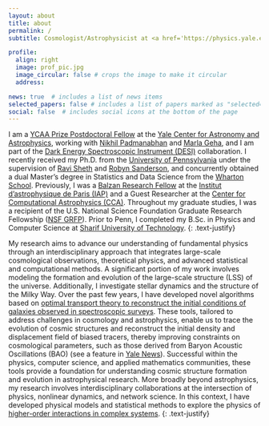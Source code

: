 ```yaml
---
layout: about
title: about
permalink: /
subtitle: Cosmologist/Astrophysicist at <a href='https://physics.yale.edu/people/farnik-nikakhtar'>Yale University</a> 

profile:
  align: right
  image: prof_pic.jpg
  image_circular: false # crops the image to make it circular
  address: 

news: true  # includes a list of news items
selected_papers: false # includes a list of papers marked as "selected={true}"
social: false  # includes social icons at the bottom of the page
---
```


I am a <a href='https://physics.yale.edu/opportunities/ycaa-prize-fellowship/'>YCAA Prize Postdoctoral Fellow</a> at the <a href='https://ycaa.yale.edu/'>Yale Center for Astronomy and Astrophysics</a>, working with <a href='https://physics.yale.edu/people/nikhil-padmanabhan'>Nikhil Padmanabhan</a> and <a href='http://www.astro.yale.edu/mgeha/'>Marla Geha</a>, and I am part of the <a href='https://www.desi.lbl.gov/'>Dark Energy Spectroscopic Instrument (DESI)</a> collaboration. I recently received my Ph.D. from the <a href='https://www.physics.upenn.edu/'>University of Pennsylvania</a> under the supervision of <a href='https://live-sas-physics.pantheon.sas.upenn.edu/people/standing-faculty/ravi-sheth'>Ravi Sheth</a> and <a href='https://live-sas-physics.pantheon.sas.upenn.edu/people/standing-faculty/robyn-sanderson'>Robyn Sanderson</a>, and concurrently obtained a dual Master’s degree in Statistics and Data Science from the <a href='https://statistics.wharton.upenn.edu/'>Wharton School</a>. Previously, I was a <a href='https://balzan.new.ox.ac.uk/'>Balzan Research Fellow</a> at the <a href='https://www.iap.fr/?langue=en'>Institut d’astrophysique de Paris (IAP)</a> and a Guest Researcher at the <a href='https://www.simonsfoundation.org/flatiron/center-for-computational-astrophysics/'>Center for Computational Astrophysics (CCA)</a>. Throughout my graduate studies, I was a recipient of the U.S. National Science Foundation Graduate Research Fellowship (<a href='https://www.nsfgrfp.org/'>NSF GRFP</a>). Prior to Penn, I completed my B.Sc. in Physics and Computer Science at <a href='https://en.sharif.ir/'>Sharif University of Technology</a>.
{: .text-justify}


My research aims to advance our understanding of fundamental physics through an interdisciplinary approach that integrates large-scale cosmological observations, theoretical physics, and advanced statistical and computational methods. A significant portion of my work involves modeling the formation and evolution of the large-scale structure (LSS) of the universe. Additionally, I investigate stellar dynamics and the structure of the Milky Way. Over the past few years, I have developed novel algorithms based on <a href='https://journals.aps.org/prl/abstract/10.1103/PhysRevLett.129.251101'>optimal transport theory to reconstruct the initial conditions of galaxies observed in spectroscopic surveys</a>. These tools, tailored to address challenges in cosmology and astrophysics, enable us to trace the evolution of cosmic structures and reconstruct the initial density and displacement field of biased tracers, thereby improving constraints on cosmological parameters, such as those derived from Baryon Acoustic Oscillations (BAO) (see a feature in <a href='https://physics.yale.edu/news/yale-news-insights-and-outcomes-got-cosmic-milk'>Yale News</a>). Successful within the physics, computer science, and applied mathematics communities, these tools provide a foundation for understanding cosmic structure formation and evolution in astrophysical research. More broadly beyond astrophysics, my research involves interdisciplinary collaborations at the intersection of physics, nonlinear dynamics, and network science. In this context, I have developed physical models and statistical methods to explore the physics of <a href='https://iopscience.iop.org/article/10.1088/1367-2630/acec63'>higher-order interactions in complex systems</a>.
{: .text-justify}


